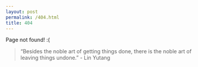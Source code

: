 ```yaml
---
layout: post
permalink: /404.html
title: 404
---
```


Page not found! :(

> “Besides the noble art of getting things done, there is the noble art of leaving things undone.” - Lin Yutang

